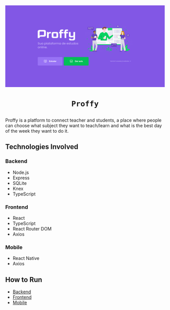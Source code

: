 <h1 align="center">
    <img src="images/web-landing.png?raw=true" alt="Web Landing Screenshot" />

    Proffy
</h1>

Proffy is a platform to connect teacher and students, a place where people can choose what subject they want to teach/learn and what is the best day of the week they want to do it.

## Technologies Involved

### Backend
- Node.js
- Express
- SQLite
- Knex
- TypeScript

### Frontend
- React
- TypeScript
- React Router DOM
- Axios

### Mobile
- React Native
- Axios

## How to Run
- [Backend](server)
- [Frontend](web)
- [Mobile](mobile)